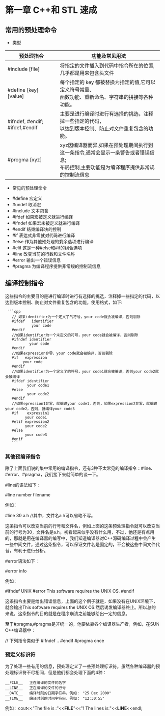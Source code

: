 # 第一章 C++和 STL 速成

## 常用的预处理命令

* 类型

| 预处理指令     | 功能及常见用法                                      |
| ------------- |---------------------------------------------------|
| #include [file]  |将指定的文件插入到代码中指令所在的位置,几乎都是用来包含头文件|
| #define [key] [value]| 每个指定的 key 都被替换为指定的值,它可以定义符号常量、<br>函数功能、重新命名、字符串的拼接等各种功能。|
| #ifndef, #endif; #ifdef,#endif| 主要是进行编译时进行有选择的挑选，注释掉一些指定的代码，<br>以达到版本控制、防止对文件重复包含的功能。 |
| #progma [xyz]|xyz因编译器而异,如果在预处理期间执行到这一条指令,通常会显示一条警告或者错误信息;<br>布局控制,主要功能是为编译程序提供非常规的控制流信息|

* 常见的预处理命令
 - #define         宏定义
 - #undef          取消宏
 - #include        文本包含
 - #ifdef            如果宏被定义就进行编译
 - #ifndef          如果宏未被定义就进行编译
 - #endif           结束编译块的控制
 - #if                表达式非零就对代码进行编译
 - #else            作为其他预处理的剩余选项进行编译
 - #elif              这是一种#else和#if的组合选项
 - #line             改变当前的行数和文件名称
 - #error            输出一个错误信息
 - #pragma        为编译程序提供非常规的控制流信息


## 编译控制指令
这些指令的主要目的是进行编译时进行有选择的挑选，注释掉一些指定的代码，以达到版本控制、防止对文件重复包含的功能。使用格式，如下:

     ```cpp
       // 如果identifier为一个定义了的符号，your code就会被编译，否则剔除
       #ifdef   identifier
                your code
       #endif
       //如果identifier为一个未定义的符号，your code就会被编译，否则剔除  
       #ifndef identifier
               your code
       #endif
       //如果expression非零，your code就会被编译，否则剔除
       #if   expression
            your code
       #endif
       //如果identifier为一个定义了的符号，your code1就会被编译，否则your code2就会被编译
       #ifdef identifier
              your code1
       #else
              your code2
       #endif
       //如果epression1非零，就编译your code1，否则，如果expression2非零，就编译your code2，否则，就编译your code3
       #if    expressin1
             your code1
       #elif expression2
             your code2
       #else
             your code3
       #enif
       ```
### 其他预编译指令

除了上面我们说的集中常用的编译指令，还有3种不太常见的编译指令：#line、#error、#pragma，我们接下来就简单的谈一下。

#line的语法如下 :

#line number filename

例如：

#line 30   a.h      //其中，文件名a.h可以省略不写。

这条指令可以改变当前的行号和文件名，例如上面的这条预处理指令就可以改变当前的行号为30，文件名是a.h。初看起来似乎没有什么用，不过，他还是有点用的，那就是用在编译器的编写中，我们知道编译器对C++源码编译过程中会产生一些中间文件，通过这条指令，可以保证文件名是固定的，不会被这些中间文件代替，有利于进行分析。

#error语法如下：

#error   info

例如：

#ifndef UNIX
    #error This software requires the UNIX OS.
#endif

这条指令主要是给出错误信息，上面的这个例子就是，如果没有在UNIX环境下，就会输出This software requires the UNIX OS.然后诱发编译器终止。所以总的来说，这条指令的目的就是在程序崩溃之前能够给出一定的信息。

至于#pragma,#pragma是非统一的，他要依靠各个编译器生产者，例如，在SUN C++编译器中：

// 下列指令类似于 #ifndef .. #endif
#progma once

### 预定义标识符

为了处理一些有用的信息，预处理定义了一些预处理标识符，虽然各种编译器的预处理标识符不尽相同，但是他们都会处理下面的4种：

    __FILE__   正在编译的文件的名字
    __LINE__   正在编译的文件的行号
    __DATE__   编译时刻的日期字符串，例如： "25 Dec 2000"
    __TIME__   编译时刻的时间字符串，例如： "12:30:55"

例如：cout<<"The file is :"<<__FILE__"<<"! The lines is:"<<__LINE__<<endl;
